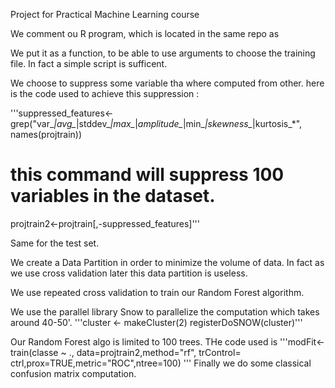 
Project for Practical Machine Learning course

We comment ou R program, which is located in the same repo as

We put it as a function, to be able to use arguments to choose the training file.
In fact a simple script is sufficent.

We choose to suppress some variable tha where computed from other.
here is the code used to achieve this suppression :

'''suppressed_features<-grep("var_*|avg_*|stddev_*|max_*|*amplitude_*|min_*|skewness_*|kurtosis_*", names(projtrain))
# this command will suppress 100 variables in the dataset.
projtrain2<-projtrain[,-suppressed_features]'''

Same for the test set.

We create a Data Partition in order to minimize the volume of data.
In fact as we use cross validation later this data partition is useless.

We use repeated cross validation to train our Random Forest algorithm.

We use the parallel library Snow to parallelize the computation which takes around 40-50'.
'''cluster <- makeCluster(2)
registerDoSNOW(cluster)'''

Our Random Forest algo is limited to 100 trees. THe code used is
'''modFit<-train(classe ~ ., data=projtrain2,method="rf",
              trControl= ctrl,prox=TRUE,metric="ROC",ntree=100)
			  '''
Finally we do some classical confusion matrix computation.
